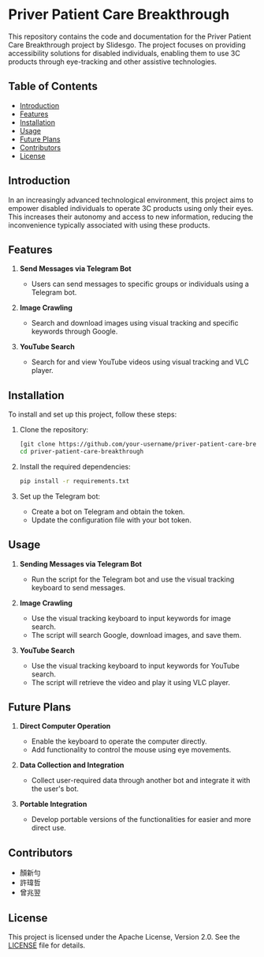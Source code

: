# Priver Patient Care Breakthrough

This repository contains the code and documentation for the Priver Patient Care Breakthrough project by Slidesgo. The project focuses on providing accessibility solutions for disabled individuals, enabling them to use 3C products through eye-tracking and other assistive technologies.

## Table of Contents

- [Introduction](#introduction)
- [Features](#features)
- [Installation](#installation)
- [Usage](#usage)
- [Future Plans](#future-plans)
- [Contributors](#contributors)
- [License](#license)

## Introduction

In an increasingly advanced technological environment, this project aims to empower disabled individuals to operate 3C products using only their eyes. This increases their autonomy and access to new information, reducing the inconvenience typically associated with using these products.

## Features

1. **Send Messages via Telegram Bot**
    - Users can send messages to specific groups or individuals using a Telegram bot.

2. **Image Crawling**
    - Search and download images using visual tracking and specific keywords through Google.

3. **YouTube Search**
    - Search for and view YouTube videos using visual tracking and VLC player.

## Installation

To install and set up this project, follow these steps:

1. Clone the repository:
    ```bash
    [git clone https://github.com/your-username/priver-patient-care-breakthrough.git](https://github.com/aa35037123/Eye-Tracking-Function.git)
    cd priver-patient-care-breakthrough
    ```

2. Install the required dependencies:
    ```bash
    pip install -r requirements.txt
    ```

3. Set up the Telegram bot:
    - Create a bot on Telegram and obtain the token.
    - Update the configuration file with your bot token.

## Usage

1. **Sending Messages via Telegram Bot**
    - Run the script for the Telegram bot and use the visual tracking keyboard to send messages.

2. **Image Crawling**
    - Use the visual tracking keyboard to input keywords for image search.
    - The script will search Google, download images, and save them.

3. **YouTube Search**
    - Use the visual tracking keyboard to input keywords for YouTube search.
    - The script will retrieve the video and play it using VLC player.

## Future Plans

1. **Direct Computer Operation**
    - Enable the keyboard to operate the computer directly.
    - Add functionality to control the mouse using eye movements.

2. **Data Collection and Integration**
    - Collect user-required data through another bot and integrate it with the user's bot.

3. **Portable Integration**
    - Develop portable versions of the functionalities for easier and more direct use.

## Contributors

- 顏新勻
- 許瑋哲
- 曾兆翌

## License

This project is licensed under the Apache License, Version 2.0. See the [LICENSE](LICENSE) file for details.

